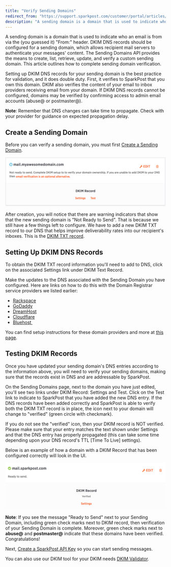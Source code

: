 ```yaml
---
title: "Verify Sending Domains"
redirect_from: "https://support.sparkpost.com/customer/portal/articles/1933360-verify-sending-domains"
description: "A sending domain is a domain that is used to indicate who an email is from via the you guessed it From header DKIM DNS records should be configured for a sending domain which allows recipient mail servers to authenticate your messages content The Sending Domains API provides the means..."
---
```


A sending domain is a domain that is used to indicate who an email is from via the (you guessed it) "From:" header. DKIM DNS records should be configured for a sending domain, which allows recipient mail servers to authenticate your messages' content. The Sending Domains API provides the means to create, list, retrieve, update, and verify a custom sending domain. This article outlines how to complete sending domain verification. 

Setting up DKIM DNS records for your sending domain is the best practice for validation, and it does double duty. First, it verifies to SparkPost that you own this domain. DKIM also verifies the content of your email to inbox providers receiving email from your domain. If DKIM DNS records cannot be configured, domains may be verified by confirming access to admin email accounts (abuse@ or postmaster@).

**Note**: Remember that DNS changes can take time to propagate. Check with your provider for guidance on expected propagation delay.

## Create a Sending Domain

Before you can verify a sending domain, you must first [Create a Sending Domain](https://support.sparkpost.com/customer/portal/articles/1933318-create-and-verify-sending-domains).

![](media/verify-sending-domains/domain-pending.png)

After creation, you will notice that there are warning indicators that show that the new sending domain is "Not Ready to Send". That is because we still have a few things left to configure. We have to add a new DKIM TXT record to our DNS that helps improve deliverability rates into our recipient's inboxes. This is the [DKIM TXT record](http://en.wikipedia.org/wiki/DomainKeys_Identified_Mail).

## Setting Up DKIM DNS Records

To obtain the DKIM TXT record information you'll need to add to DNS, click on the associated Settings link under DKIM Text Record.

Make the updates to the DNS associated with the Sending Domain you have configured. Here are links on how to do this with the Domain Registrar service providers we listed earlier:​

* [Rackspace](http://www.rackspace.com/apps/support/portal/1212)
* [GoDaddy](https://www.google.com/url?sa=t&rct=j&q=&esrc=s&source=web&cd=7&cad=rja&uact=8&ved=0CFAQFjAG&url=http%3A%2F%2Fsupport.godaddy.com%2Fhelp%2Farticle%2F680%2Fmanaging-dns-for-your-domain-names&ei=Ux9dVPbIIcWcygS-zILgBA&usg=AFQjCNEi4HSQ0XZxEbRsfj3RTnaeuzLsUQ&bvm=bv.79189006,d.aWw)
* [DreamHost](http://wiki.dreamhost.com/DKIM)
* [Cloudflare](https://support.cloudflare.com/hc/en-us/articles/200168696-How-do-I-add-DKIM-records-)
* [Bluehost ](https://my.bluehost.com/hosting/help/559)

You can find setup instructions for these domain providers and more at [this page](https://support.sparkpost.com/customer/portal/articles/2034498-setting-up-spf-and-dkim-with-domain-providers).

## Testing DKIM Records

Once you have updated your sending domain's DNS entries according to the information above, you will need to verify your sending domains, making sure that the records exist in DNS and are addressable by SparkPost.

On the Sending Domains page, next to the domain you have just edited, you'll see two links under DKIM Record: Settings and Test. Click on the Test link to indicate to SparkPost that you have added the new DNS entry. If the DNS records have been added correctly and SparkPost is able to verify both the DKIM TXT record is in place, the icon next to your domain will change to "verified" (green circle with checkmark).

If you do not see the "verified" icon, then your DKIM record is NOT verified. Please make sure that your entry matches the text shown under Settings and that the DNS entry has properly propagated (this can take some time depending upon your DNS record's TTL [Time To Live] settings).

Below is an example of how a domain with a DKIM Record that has been configured correctly will look in the UI.

![](media/verify-sending-domains/domain-ready-to-send.png)

**Note**: ​If you see the message "Ready to Send" next to your Sending Domain, including green check marks next to DKIM record, then verification of your Sending Domain is complete. Moreover, green check marks next to **abuse@** and **postmaster@** indicate that these domains have been verified.  Congratulations!

Next, [Create a SparkPost API Key](https://support.sparkpost.com/customer/portal/articles/1933377-create-api-keys) so you can start sending messages.

You can also use our DKIM tool for your DKIM needs [DKIM Validator](https://tools.sparkpost.com/dkim).